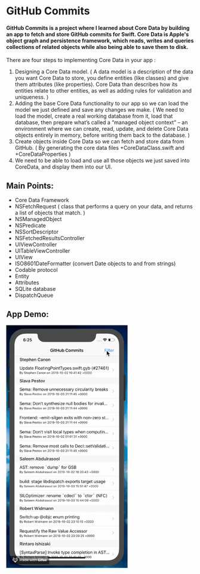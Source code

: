 # GitHub Commits

#### GitHub Commits is a project where I learned about Core Data by building an app to fetch and store GitHub commits for Swift. Core Data is Apple's object graph and persistence framework, which reads, writes and queries collections of related objects while also being able to save them to disk. 
There are four steps to implementing Core Data in your app :
1. Designing a Core Data model.
  ( A data model is a description of the data you want Core Data to store, you define entities (like classes) and give them attributes (like properties). Core Data than describes how its entities relate to other entities, as well as adding rules for validation and uniqueness. )
2. Adding the base Core Data functionality to our app so we can load the model we just defined and save any changes we make.
  ( We need to load the model, create a real working database from it, load that database, then prepare what’s called a “managed object context” –
  an environment where we can create, read, update, and delete Core Data objects entirely in memory, before writing them back to the database. )
3. Create objects inside Core Data so we can fetch and store data from GitHub.
  ( By generating the core data files +CoreDataClass.swift and +CoreDataProperties )
4. We need to be able to load and use all those objects we just saved into CoreData, and display them into our UI.


## Main Points:

* Core Data Framework
* NSFetchRequest ( class that performs a query on your data, and returns a list of objects that match. )
* NSManagedObject
* NSPredicate
* NSSortDescriptor
* NSFetchedResultsController
* UIViewController
* UITableViewController
* UIView
* ISO8601DateFormatter (convert Date objects to and from strings)
* Codable protocol
* Entity
* Attributes
* SQLite database
* DispatchQueue


## App Demo:

<img src="demo.gif?raw=true" width="325px" height="650">
